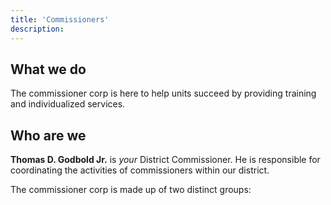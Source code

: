 ```yaml
---
title: 'Commissioners'
description:
---
```


## What we do

The commissioner corp is here to help units succeed by providing training and individualized services.

## Who are we

__Thomas D. Godbold Jr.__ is _your_ District Commissioner. He is responsible for coordinating the activities of commissioners within our district.

The commissioner corp is made up of two distinct groups:
